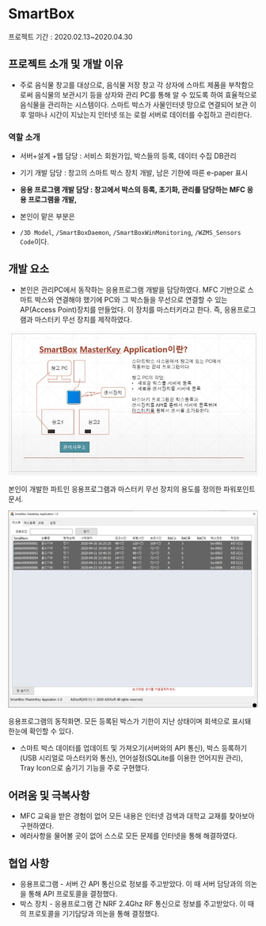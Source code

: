 # SmartBox

프로젝트 기간 : 2020.02.13~2020.04.30

## 프로젝트 소개 및 개발 이유

- 주로 음식물 창고를 대상으로, 음식물 저장 창고 각 상자에 스마트 제품을 부착함으로써 음식물의 보관시기 등을 상자와 관리 PC를 통해 알 수 있도록 하여 효율적으로 음식물을 관리하는 시스템이다. 스마트 박스가 사물인터넷 망으로 연결되어 보관 이후 얼마나 시간이 지났는지 인터넷 또는 로컬 서버로 데이터를 수집하고 관리한다.

### 역할 소개
- 서버+설계 +웹 담당 : 서비스 회원가입, 박스들의 등록, 데이터 수집 DB관리
- 기기 개발 담당 : 창고의 스마트 박스 장치 개발, 남은 기한에 따른 e-paper 표시
- **응용 프로그램 개발 담당 : 창고에서 박스의 등록, 초기화, 관리를 담당하는 MFC 응용 프로그램을 개발,**

- 본인이 맡은 부분은
- `/3D Model`, `/SmartBoxDaemon`, `/SmartBoxWinMonitoring`, `/WZMS_Sensors Code`이다.

## 개발 요소

- 본인은 관리PC에서 동작하는 응용프로그램 개발을 담당하였다. MFC 기반으로 스마트 박스와 연결해야 했기에 PC와 그 박스들을 무선으로 연결할 수 있는 AP(Access Point)장치를 만들었다. 이 장치를 마스터키라고 한다. 즉, 응용프로그램과 마스터키 무선 장치를 제작하였다.

![본인이 개발한 파트인 응용프로그램과 마스터키 무선 장치의 용도를 정의한 파워포인트 문서.](SmartBox%20c5e7fd0d2bb94d04b25e6bbe0a99befb/%25ED%2599%2594%25EB%25A9%25B4_%25EC%25BA%25A1%25EC%25B2%2598_2023-03-06_004325.jpg)

본인이 개발한 파트인 응용프로그램과 마스터키 무선 장치의 용도를 정의한 파워포인트 문서.

![응용프로그램의 동작화면. 모든 등록된 박스가 기한이 지난 상태이며 회색으로 표시돼 한눈에 확인할 수 있다.](SmartBox%20c5e7fd0d2bb94d04b25e6bbe0a99befb/Untitled.jpeg)

응용프로그램의 동작화면. 모든 등록된 박스가 기한이 지난 상태이며 회색으로 표시돼 한눈에 확인할 수 있다.

- 스마트 박스 데이터를 업데이트 및 가져오기(서버와의 API 통신), 박스 등록하기(USB 시리얼로 마스터키와 통신), 언어설정(SQLite를 이용한 언어지원 관리), Tray Icon으로 숨기기 기능을 주로 구현했다.

## 어려움 및 극복사항

- MFC 교육을 받은 경험이 없어 모든 내용은 인터넷 검색과 대학교 교재를 찾아보아 구현하였다.
- 에러사항을 물어볼 곳이 없어 스스로 모든 문제를 인터넷을 통해 해결하였다.

## 협업 사항

- 응용프로그램 - 서버 간 API 통신으로 정보를 주고받았다. 이 때 서버 담당과의 의논을 통해 API 프로토콜을 결정했다.
- 박스 장치 - 응용프로그램 간 NRF 2.4Ghz RF 통신으로 정보를 주고받았다. 이 때의 프로토콜을 기기담당과 의논을 통해 결정했다.
